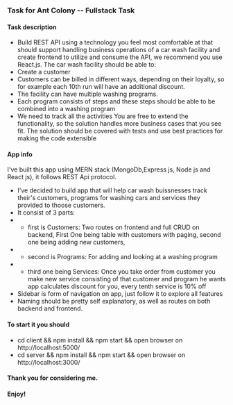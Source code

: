 ### Task for Ant Colony -- Fullstack Task

#### Task description

- Build REST API using a technology you feel most comfortable at that should support
  handling business operations of a car wash facility and create frontend to utilize and
  consume the API, we recommend you use React.js.
  The car wash facility should be able to:
- Create a customer
- Customers can be billed in different ways, depending on their loyalty, so for example
  each 10th run will have an additional discount.
- The facility can have multiple washing programs.
- Each program consists of steps and these steps should be able to be combined into a
  washing program
- We need to track all the activities
  You are free to extend the functionality, so the solution handles more business cases
  that you see fit. The solution should be covered with tests and use best practices for
  making the code extensible

#### App info

I've built this app using MERN stack (MongoDb,Express js, Node js and React js), it follows REST Api protocol.

- I've decided to build app that will help car wash buissnesses track their's customers, programs for washing cars and services they provided to thoose customers.
- It consist of 3 parts:
- - first is Customers: Two routes on frontend and full CRUD on backend, First One being table with customers with paging, second one being adding new customers,
- - second is Programs: For adding and looking at a washing program
- - third one being Services: Once you take order from customer you make new service consisting of that customer and program he wants app calculates discount for you, every tenth service is 10% off
- Sidebar is form of navigation on app, just follow it to explore all features
- Naming should be pretty self explanatory, as well as routes on both backend and frontend.

#### To start it you should

- cd client && npm install && npm start && open browser on http://localhost:5000/
- cd server && npm install && npm start && open browser on http://localhost:3000/

#### Thank you for considering me.

#### Enjoy!
